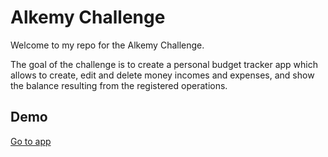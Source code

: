 
# Alkemy Challenge

Welcome to my repo for the Alkemy Challenge.

The goal of the challenge is to create a personal budget tracker app which allows to create, edit and delete money incomes and expenses, and show the balance resulting from the registered operations.


## Demo

[Go to app](https://vast-fjord-34429.herokuapp.com/)

